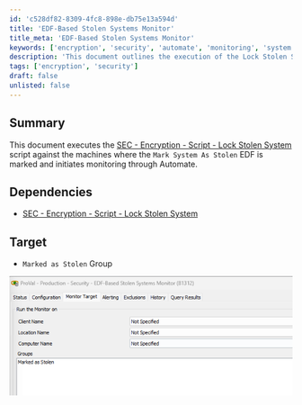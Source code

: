 ```yaml
---
id: 'c528df82-8309-4fc8-898e-db75e13a594d'
title: 'EDF-Based Stolen Systems Monitor'
title_meta: 'EDF-Based Stolen Systems Monitor'
keywords: ['encryption', 'security', 'automate', 'monitoring', 'system']
description: 'This document outlines the execution of the Lock Stolen System script against machines marked with the Mark System As Stolen EDF, along with the process of monitoring these systems through Automate.'
tags: ['encryption', 'security']
draft: false
unlisted: false
---
```


## Summary

This document executes the [SEC - Encryption - Script - Lock Stolen System](<../scripts/Lock Stolen System.md>) script against the machines where the `Mark System As Stolen` EDF is marked and initiates monitoring through Automate.

## Dependencies

- [SEC - Encryption - Script - Lock Stolen System](<../scripts/Lock Stolen System.md>)

## Target

- `Marked as Stolen` Group

![Image](../../../static/img/EDF-Based-Stolen-Systems-Monitor/image_1.png)



